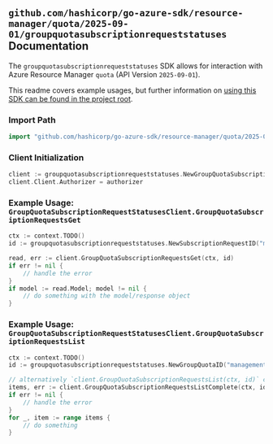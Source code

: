 
## `github.com/hashicorp/go-azure-sdk/resource-manager/quota/2025-09-01/groupquotasubscriptionrequeststatuses` Documentation

The `groupquotasubscriptionrequeststatuses` SDK allows for interaction with Azure Resource Manager `quota` (API Version `2025-09-01`).

This readme covers example usages, but further information on [using this SDK can be found in the project root](https://github.com/hashicorp/go-azure-sdk/tree/main/docs).

### Import Path

```go
import "github.com/hashicorp/go-azure-sdk/resource-manager/quota/2025-09-01/groupquotasubscriptionrequeststatuses"
```


### Client Initialization

```go
client := groupquotasubscriptionrequeststatuses.NewGroupQuotaSubscriptionRequestStatusesClientWithBaseURI("https://management.azure.com")
client.Client.Authorizer = authorizer
```


### Example Usage: `GroupQuotaSubscriptionRequestStatusesClient.GroupQuotaSubscriptionRequestsGet`

```go
ctx := context.TODO()
id := groupquotasubscriptionrequeststatuses.NewSubscriptionRequestID("managementGroupId", "groupQuotaName", "requestId")

read, err := client.GroupQuotaSubscriptionRequestsGet(ctx, id)
if err != nil {
	// handle the error
}
if model := read.Model; model != nil {
	// do something with the model/response object
}
```


### Example Usage: `GroupQuotaSubscriptionRequestStatusesClient.GroupQuotaSubscriptionRequestsList`

```go
ctx := context.TODO()
id := groupquotasubscriptionrequeststatuses.NewGroupQuotaID("managementGroupId", "groupQuotaName")

// alternatively `client.GroupQuotaSubscriptionRequestsList(ctx, id)` can be used to do batched pagination
items, err := client.GroupQuotaSubscriptionRequestsListComplete(ctx, id)
if err != nil {
	// handle the error
}
for _, item := range items {
	// do something
}
```
